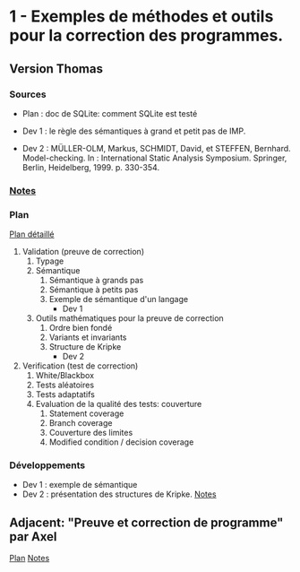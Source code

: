 # 1 - Exemples de méthodes et outils pour la correction des programmes. #

## Version Thomas ##

### Sources ###

- Plan : doc de SQLite: comment SQLite est testé

- Dev 1 : le règle des sémantiques à grand et petit pas de IMP.

- Dev 2 : MÜLLER-OLM, Markus, SCHMIDT, David, et STEFFEN, Bernhard. Model-checking. In : International Static Analysis Symposium. Springer, Berlin, Heidelberg, 1999. p. 330-354.

### [Notes](notesTM.md) ###

### Plan ###

[Plan détaillé](planTM.pdf)

1. Validation (preuve de correction)
   1. Typage
   2. Sémantique
	  1. Sémantique à grands pas
	  2. Sémantique à petits pas
	  3. Exemple de sémantique d'un langage
	     * Dev 1
   3. Outils mathématiques pour la preuve de correction
	  1. Ordre bien fondé
	  2. Variants et invariants
	  3. Structure de Kripke
	     * Dev 2
2. Verification (test de correction)
   1. White/Blackbox
   2. Tests aléatoires
   3. Tests adaptatifs
   4. Evaluation de la qualité des tests: couverture
	  1. Statement coverage
	  2. Branch coverage
	  3. Couverture des limites
	  4. Modified condition / decision coverage

### Développements ###

- Dev 1 : exemple de sémantique
- Dev 2 : présentation des structures de Kripke. [Notes](TM-kripke.pdf)

## Adjacent: "Preuve et correction de programme" par Axel ##

[Plan](adj/planAK.pdf)
[Notes](adj/notesAK.pdf)
